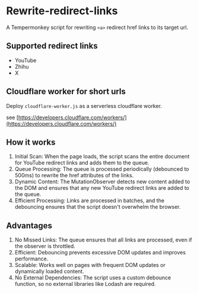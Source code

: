 # Rewrite-redirect-links

A Tempermonkey script for rewriting `<a>` redirect href links to its target url.

## Supported redirect links

- YouTube
- Zhihu
- X

## Cloudflare worker for short urls 

Deploy `cloudflare-worker.js` as a serverless cloudflare worker.

see [https://developers.cloudflare.com/workers/](https://developers.cloudflare.com/workers/)

## How it works

1. Initial Scan: When the page loads, the script scans the entire document for YouTube redirect links and adds them to the queue.
2. Queue Processing: The queue is processed periodically (debounced to 500ms) to rewrite the href attributes of the links.
3. Dynamic Content: The MutationObserver detects new content added to the DOM and ensures that any new YouTube redirect links are added to the queue.
4. Efficient Processing: Links are processed in batches, and the debouncing ensures that the script doesn't overwhelm the browser.

## Advantages

1. No Missed Links: The queue ensures that all links are processed, even if the observer is throttled.
2. Efficient: Debouncing prevents excessive DOM updates and improves performance.
3. Scalable: Works well on pages with frequent DOM updates or dynamically loaded content.
4. No External Dependencies: The script uses a custom debounce function, so no external libraries like Lodash are required.
